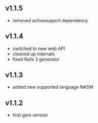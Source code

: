 v1.1.5
------

* removed activesupport dependency

v1.1.4
------

* switched to new web API
* cleaned up internals
* fixed Rails 3 generator

v1.1.3
------

* added new supported language NASM

v1.1.2
------

* first gem version
